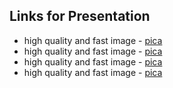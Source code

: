 ## Links for Presentation

- high quality and fast image - [pica](https://nodeca.github.io/pica/demo/)
- high quality and fast image - [pica](https://nodeca.github.io/pica/demo/)
- high quality and fast image - [pica](https://nodeca.github.io/pica/demo/)
- high quality and fast image - [pica](https://nodeca.github.io/pica/demo/)
